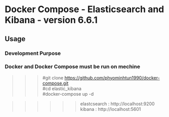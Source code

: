 # Docker Compose - Elasticsearch and Kibana - version 6.6.1

## Usage 
### Development Purpose 
### Docker and Docker Compose must be run on mechine 

>>>  #git clone https://github.com/phyominhtun1990/docker-compose.git <br />
>>>  #cd elastic_kibana <br />
>>>  #docker-compose up -d 

>>>>>> elastcsearch : http://localhost:9200 <br />
>>>>>> kibana : http://localhost:5601



